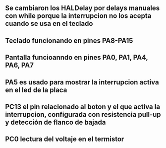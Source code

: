 
## Se cambiaron los HALDelay por delays manuales con while porque la interrupcion no los acepta cuando se usa en el teclado

## Teclado funcionando en pines PA8-PA15

## Pantalla funcioanndo en pines PA0, PA1, PA4, PA6, PA7

## PA5 es usado para mostrar la interrupcion activa en el led de la placa

## PC13 el pin relacionado al boton y el que activa la interrupcion, configurada con resistencia pull-up y detección de flanco de bajada

## PC0 lectura del voltaje en el termistor



